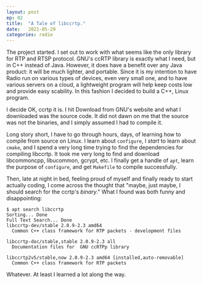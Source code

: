 ```yaml
---
layout: post
ep:	02
title:  "A Tale of libccrtp."
date:   2021-05-29
categories: radio
---
```

The project started. I set out to work with what seems like the only library for RTP and RTSP 
protocol. GNU's ccRTP library is exactly what I need, but in C++ instead of Java. However, it does
have a benefit over any Java product: it will be much lighter, and portable. Since it is my 
intention to have Radio run on various types of devices, even very small one, and to have various 
servers on a cloud, a lightweight program will help keep costs low and provide easy scability. In 
this fashion I decided to build a C++, Linux program.

I decide OK, ccrtp it is. I hit Download from GNU's website and what I downloaded was the source 
code. It did not dawn on me that the source was not the binaries, and I simply assumed I had to 
compile it.

Long story short, I have to go through hours, days, of learning how to compile from source on Linux.
I learn about `configure`, I _start_ to learn about `cmake`, and I spend  a very long time trying to
find the dependencies for compiling libccrtp. It took me very long to find and download 
libcommoncpp, libucommon, gcrypt, etc. I finally get a handle of `apt`, learn the purpose of 
`configure`, and get `Makefile` to compile successfully.

Then, late at night in bed, feeling proud of myself and finally ready to start actually coding, I 
come across the thought that "maybe, just maybe, I should search for the ccrtp's _binary_." What I
found was both funny and disappointing:
``` 
$ apt search libccrtp
Sorting... Done
Full Text Search... Done
libccrtp-dev/stable 2.0.9-2.3 amd64
  Common C++ class framework for RTP packets - development files

libccrtp-doc/stable,stable 2.0.9-2.3 all
  Documentation files for  GNU ccRTPp library

libccrtp2v5/stable,now 2.0.9-2.3 amd64 [installed,auto-removable]
  Common C++ class framework for RTP packets
```

Whatever. At least I learned a lot along the way.

